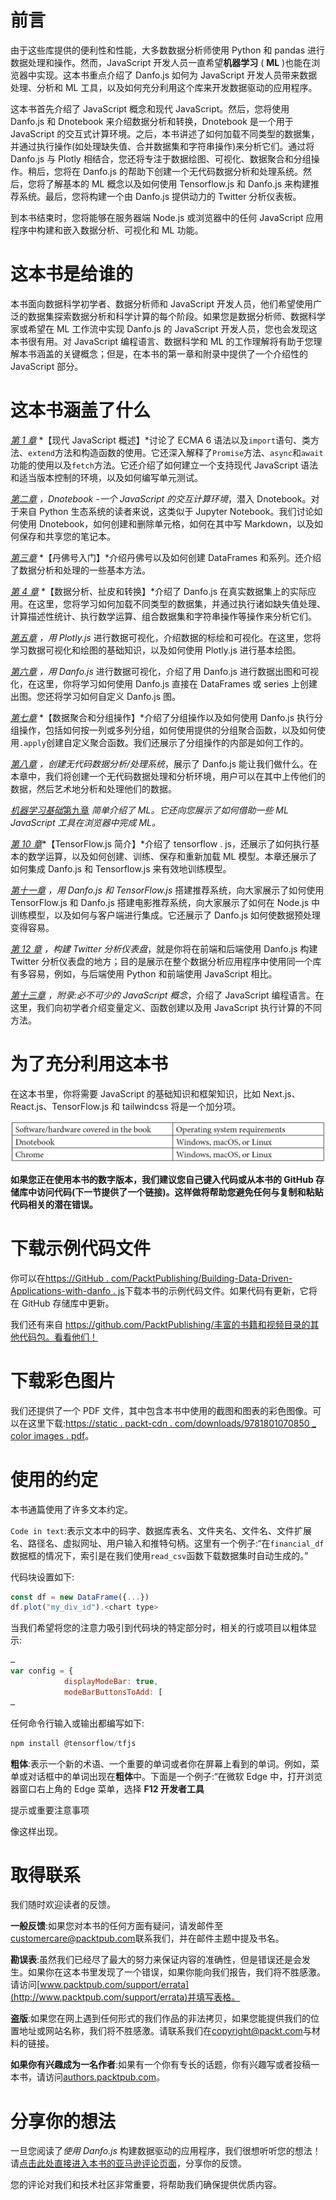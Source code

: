 # 前言

由于这些库提供的便利性和性能，大多数数据分析师使用 Python 和 pandas 进行数据处理和操作。然而，JavaScript 开发人员一直希望**机器学习** ( **ML** )也能在浏览器中实现。这本书重点介绍了 Danfo.js 如何为 JavaScript 开发人员带来数据处理、分析和 ML 工具，以及如何充分利用这个库来开发数据驱动的应用程序。

这本书首先介绍了 JavaScript 概念和现代 JavaScript。然后，您将使用 Danfo.js 和 Dnotebook 来介绍数据分析和转换，Dnotebook 是一个用于 JavaScript 的交互式计算环境。之后，本书讲述了如何加载不同类型的数据集，并通过执行操作(如处理缺失值、合并数据集和字符串操作)来分析它们。通过将 Danfo.js 与 Plotly 相结合，您还将专注于数据绘图、可视化、数据聚合和分组操作。稍后，您将在 Danfo.js 的帮助下创建一个无代码数据分析和处理系统。然后，您将了解基本的 ML 概念以及如何使用 Tensorflow.js 和 Danfo.js 来构建推荐系统。最后，您将构建一个由 Danfo.js 提供动力的 Twitter 分析仪表板。

到本书结束时，您将能够在服务器端 Node.js 或浏览器中的任何 JavaScript 应用程序中构建和嵌入数据分析、可视化和 ML 功能。

# 这本书是给谁的

本书面向数据科学初学者、数据分析师和 JavaScript 开发人员，他们希望使用广泛的数据集探索数据分析和科学计算的每个阶段。如果您是数据分析师、数据科学家或希望在 ML 工作流中实现 Danfo.js 的 JavaScript 开发人员，您也会发现这本书很有用。对 JavaScript 编程语言、数据科学和 ML 的工作理解将有助于您理解本书涵盖的关键概念；但是，在本书的第一章和附录中提供了一个介绍性的 JavaScript 部分。

# 这本书涵盖了什么

[*第 1 章*](01.html#_idTextAnchor014) *【现代 JavaScript 概述】*讨论了 ECMA 6 语法以及`import`语句、类方法、`extend`方法和构造函数的使用。它还深入解释了`Promise`方法、`async`和`await`功能的使用以及`fetch`方法。它还介绍了如何建立一个支持现代 JavaScript 语法和适当版本控制的环境，以及如何编写单元测试。

[*第二章*](02.html#_idTextAnchor045) *，Dnotebook -一个 JavaScript 的交互计算环境*，潜入 Dnotebook。对于来自 Python 生态系统的读者来说，这类似于 Jupyter Notebook。我们讨论如何使用 Dnotebook，如何创建和删除单元格，如何在其中写 Markdown，以及如何保存和共享您的笔记本。

[*第三章*](03.html#_idTextAnchor066) *【丹佛号入门】*介绍丹佛号以及如何创建 DataFrames 和系列。还介绍了数据分析和处理的一些基本方法。

[*第 4 章*](04.html#_idTextAnchor082) *【数据分析、扯皮和转换】*介绍了 Danfo.js 在真实数据集上的实际应用。在这里，您将学习如何加载不同类型的数据集，并通过执行诸如缺失值处理、计算描述性统计、执行数学运算、组合数据集和字符串操作等操作来分析它们。

[*第五章*](05.html#_idTextAnchor099) *，用 Plotly.js* 进行数据可视化，介绍数据的标绘和可视化。在这里，您将学习数据可视化和绘图的基础知识，以及如何使用 Plotly.js 进行基本绘图。

[*第六章*](06.html#_idTextAnchor117) *，用 Danfo.js* 进行数据可视化，介绍了用 Danfo.js 进行数据出图和可视化，在这里，你将学习如何使用 Danfo.js 直接在 DataFrames 或 series 上创建出图。您还将学习如何自定义 Danfo.js 图。

[*第七章*](07.html#_idTextAnchor135) *【数据聚合和分组操作】*介绍了分组操作以及如何使用 Danfo.js 执行分组操作，包括如何按一列或多列分组，如何使用提供的分组聚合函数，以及如何使用`.apply`创建自定义聚合函数。我们还展示了分组操作的内部是如何工作的。

[*第八章*](08.html#_idTextAnchor149) *，创建无代码数据分析/处理系统*，展示了 Danfo.js 能让我们做什么。在本章中，我们将创建一个无代码数据处理和分析环境，用户可以在其中上传他们的数据，然后艺术地分析和处理他们的数据。

[*机器学习基础*第九章](09.html#_idTextAnchor166) *简单介绍了 ML。它还向您展示了如何借助一些 ML JavaScript 工具在浏览器中完成 ML。*

[*第 10 章*](10.html#_idTextAnchor180)*【TensorFlow.js 简介】*介绍了 tensorflow . js，还展示了如何执行基本的数学运算，以及如何创建、训练、保存和重新加载 ML 模型。本章还展示了如何集成 Danfo.js 和 Tensorflow.js 来有效地训练模型。

[*第十一章*](11.html#_idTextAnchor197) *，用 Danfo.js 和 TensorFlow.js* 搭建推荐系统，向大家展示了如何使用 TensorFlow.js 和 Danfo.js 搭建电影推荐系统，向大家展示了如何在 Node.js 中训练模型，以及如何与客户端进行集成。它还展示了 Danfo.js 如何使数据预处理变得容易。

[*第 12 章*](12.html#_idTextAnchor210) *，构建 Twitter 分析仪表盘*，就是你将在前端和后端使用 Danfo.js 构建 Twitter 分析仪表盘的地方；目的是展示在整个数据分析应用程序中使用同一个库有多容易，例如，与后端使用 Python 和前端使用 JavaScript 相比。

[*第十三章*](13.html#_idTextAnchor222) *，附录:必不可少的 JavaScript 概念*，介绍了 JavaScript 编程语言。在这里，我们向初学者介绍变量定义、函数创建以及用 JavaScript 执行计算的不同方法。

# 为了充分利用这本书

在这本书里，你将需要 JavaScript 的基础知识和框架知识，比如 Next.js、React.js、TensorFlow.js 和 tailwindcss 将是一个加分项。

![](img/B17076_Preface_Table_RK.jpg)

**如果您正在使用本书的数字版本，我们建议您自己键入代码或从本书的 GitHub 存储库中访问代码(下一节提供了一个链接)。这样做将帮助您避免任何与复制和粘贴代码相关的潜在错误。**

# 下载示例代码文件

你可以在[https://GitHub . com/PacktPublishing/Building-Data-Driven-Applications-with-danfo . js](https://github.com/PacktPublishing/Building-Data-Driven-Applications-with-Danfo.js)下载本书的示例代码文件。如果代码有更新，它将在 GitHub 存储库中更新。

我们还有来自 https://github.com/PacktPublishing/丰富的书籍和视频目录的其他代码包。看看他们！

# 下载彩色图片

我们还提供了一个 PDF 文件，其中包含本书中使用的截图和图表的彩色图像。可以在这里下载:[https://static . packt-cdn . com/downloads/9781801070850 _ color images . pdf](https://static.packt-cdn.com/downloads/9781801070850_ColorImages.pdf)。

# 使用的约定

本书通篇使用了许多文本约定。

`Code in text`:表示文本中的码字、数据库表名、文件夹名、文件名、文件扩展名、路径名、虚拟网址、用户输入和推特句柄。这里有一个例子:“在`financial_df`数据框的情况下，索引是在我们使用`read_csv`函数下载数据集时自动生成的。”

代码块设置如下:

```js
const df = new DataFrame({...})
df.plot("my_div_id").<chart type>
```

当我们希望将您的注意力吸引到代码块的特定部分时，相关的行或项目以粗体显示:

```js
…        
var config = {
            displayModeBar: true,
            modeBarButtonsToAdd: [
…
```

任何命令行输入或输出都编写如下:

```js
npm install @tensorflow/tfjs
```

**粗体**:表示一个新的术语、一个重要的单词或者你在屏幕上看到的单词。例如，菜单或对话框中的单词出现在**粗体**中。下面是一个例子:“在微软 Edge 中，打开浏览器窗口右上角的 Edge 菜单，选择 **F12 开发者工具**

提示或重要注意事项

像这样出现。

# 取得联系

我们随时欢迎读者的反馈。

**一般反馈**:如果您对本书的任何方面有疑问，请发邮件至[customercare@packtpub.com](mailto:customercare@packtpub.com)联系我们，并在邮件主题中提及书名。

**勘误表**:虽然我们已经尽了最大的努力来保证内容的准确性，但是错误还是会发生。如果你在这本书里发现了一个错误，如果你能向我们报告，我们将不胜感激。请访问[www.packtpub.com/support/errata](http://www.packtpub.com/support/errata)并填写表格。

**盗版**:如果您在网上遇到任何形式的我们作品的非法拷贝，如果您能提供我们的位置地址或网站名称，我们将不胜感激。请联系我们在[copyright@packt.com](mailto:copyright@packt.com)与材料的链接。

**如果你有兴趣成为一名作者**:如果有一个你有专长的话题，你有兴趣写或者投稿一本书，请访问[authors.packtpub.com](http://authors.packtpub.com)。

# 分享你的想法

一旦您阅读了*使用 Danfo.js* 构建数据驱动的应用程序，我们很想听听您的想法！请[点击此处直接进入本书的亚马逊评论页面](https://packt.link/r/1-801-07085-7)，分享你的反馈。

您的评论对我们和技术社区非常重要，将帮助我们确保提供优质内容。